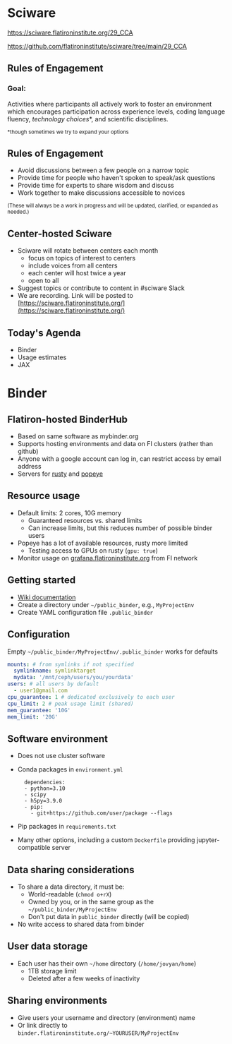 # Sciware

https://sciware.flatironinstitute.org/29_CCA

https://github.com/flatironinstitute/sciware/tree/main/29_CCA


## Rules of Engagement

### Goal:

Activities where participants all actively work to foster an environment which encourages participation across experience levels, coding language fluency, *technology choices*\*, and scientific disciplines.

<small>\*though sometimes we try to expand your options</small>


## Rules of Engagement

- Avoid discussions between a few people on a narrow topic
- Provide time for people who haven't spoken to speak/ask questions
- Provide time for experts to share wisdom and discuss
- Work together to make discussions accessible to novices

<small>
(These will always be a work in progress and will be updated, clarified, or expanded as needed.)
</small>


## Center-hosted Sciware

- Sciware will rotate between centers each month
   - focus on topics of interest to centers
   - include voices from all centers
   - each center will host twice a year
   - open to all
- Suggest topics or contribute to content in #sciware Slack
- We are recording. Link will be posted to [https://sciware.flatironinstitute.org/](https://sciware.flatironinstitute.org/)


## Today's Agenda

- Binder
- Usage estimates
- JAX



# Binder


## Flatiron-hosted BinderHub

- Based on same software as mybinder.org
- Supports hosting environments and data on FI clusters (rather than github)
- Anyone with a google account can log in, can restrict access by email address
- Servers for [rusty](binder.flatironinstitute.org) and [popeye](sdsc-binder.flatironinstitute.org)


## Resource usage

- Default limits: 2 cores, 10G memory
   - Guaranteed resources vs. shared limits
   - Can increase limits, but this reduces number of possible binder users
- Popeye has a lot of available resources, rusty more limited
   - Testing access to GPUs on rusty (`gpu: true`)
- Monitor usage on [grafana.flatironinstitute.org](https://grafana.flatironinstitute.org/d/KqB4-8OZk/binder) from FI network


## Getting started

- [Wiki documentation](https://wiki.flatironinstitute.org/SCC/BinderHub)
- Create a directory under `~/public_binder`, e.g., `MyProjectEnv`
- Create YAML configuration file `.public_binder`


## Configuration

Empty `~/public_binder/MyProjectEnv/.public_binder` works for defaults

```yaml
mounts: # from symlinks if not specified
  symlinkname: symlinktarget
  mydata: '/mnt/ceph/users/you/yourdata'
users: # all users by default
  - user1@gmail.com
cpu_guarantee: 1 # dedicated exclusively to each user
cpu_limit: 2 # peak usage limit (shared)
mem_guarantee: '10G'
mem_limit: '20G'
```


## Software environment

- Does not use cluster software
- Conda packages in `environment.yml`

        dependencies:
        - python=3.10
        - scipy
        - h5py=3.9.0
        - pip:
          - git+https://github.com/user/package --flags
- Pip packages in `requirements.txt`
- Many other options, including a custom `Dockerfile` providing jupyter-compatible server


## Data sharing considerations

- To share a data directory, it must be:
   - World-readable (`chmod o+rX`)
   - Owned by you, or in the same group as the `~/public_binder/MyProjectEnv`
   - Don't put data in `public_binder` directly (will be copied)
- No write access to shared data from binder


## User data storage

- Each user has their own `~/home` directory (`/home/jovyan/home`)
   - 1TB storage limit
   - Deleted after a few weeks of inactivity


## Sharing environments

- Give users your username and directory (environment) name
- Or link directly to `binder.flatironinstitute.org/~YOURUSER/MyProjectEnv`
